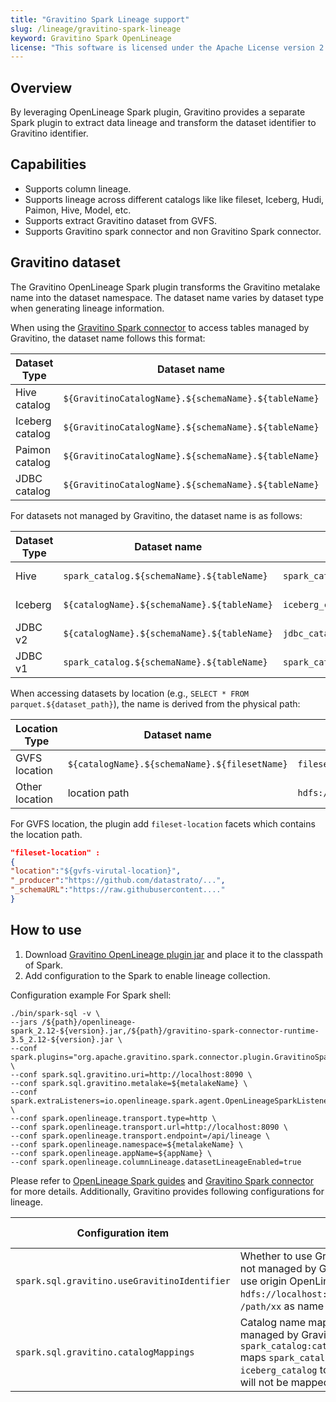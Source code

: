 ```yaml
---
title: "Gravitino Spark Lineage support"
slug: /lineage/gravitino-spark-lineage
keyword: Gravitino Spark OpenLineage
license: "This software is licensed under the Apache License version 2."
---
```


## Overview

By leveraging OpenLineage Spark plugin, Gravitino provides a separate Spark plugin to extract data lineage and transform the dataset identifier to Gravitino identifier.

## Capabilities

- Supports column lineage.
- Supports lineage across different catalogs like like fileset, Iceberg, Hudi, Paimon, Hive, Model, etc.
- Supports extract Gravitino dataset from GVFS.
- Supports Gravitino spark connector and non Gravitino Spark connector.

## Gravitino dataset

The Gravitino OpenLineage Spark plugin transforms the Gravitino metalake name into the dataset namespace. The dataset name varies by dataset type when generating lineage information.

When using the [Gravitino Spark connector](/spark-connector/spark-connector.md) to access tables managed by Gravitino, the dataset name follows this format:

| Dataset Type    | Dataset name                                         | Example                    | Since Version    |
|-----------------|------------------------------------------------------|----------------------------|------------------|
| Hive catalog    | `${GravitinoCatalogName}.${schemaName}.${tableName}` | `hive_catalog.db.student`  | 0.9.0-incubating |
| Iceberg catalog | `${GravitinoCatalogName}.${schemaName}.${tableName}` | `iceberg_catalog.db.score` | 0.9.0-incubating |
| Paimon catalog  | `${GravitinoCatalogName}.${schemaName}.${tableName}` | `paimon_catalog.db.detail` | 0.9.0-incubating |
| JDBC catalog    | `${GravitinoCatalogName}.${schemaName}.${tableName}` | `jdbc_catalog.db.score`    | 0.9.0-incubating |

For datasets not managed by Gravitino, the dataset name is as follows:

| Dataset Type | Dataset name                                | Example                               | Since Version    |
|--------------|---------------------------------------------|---------------------------------------|------------------|
| Hive         | `spark_catalog.${schemaName}.${tableName}`  | `spark_catalog.db.table`              | 0.9.0-incubating |
| Iceberg      | `${catalogName}.${schemaName}.${tableName}` | `iceberg_catalog.db.table`            | 0.9.0-incubating |
| JDBC v2      | `${catalogName}.${schemaName}.${tableName}` | `jdbc_catalog.db.table`               | 0.9.0-incubating |
| JDBC v1      | `spark_catalog.${schemaName}.${tableName}`  | `spark_catalog.postgres.public.table` | 0.9.0-incubating |

When accessing datasets by location (e.g., `SELECT * FROM parquet.${dataset_path}`), the name is derived from the physical path:

| Location Type  | Dataset name                                  | Example                               | Since Version    |
|----------------|-----------------------------------------------|---------------------------------------|------------------|
| GVFS location  | `${catalogName}.${schemaName}.${filesetName}` | `fileset_catalog.schema.fileset_a`    | 0.9.0-incubating |
| Other location | location path                                 | `hdfs://127.0.0.1:9000/tmp/a/student` | 0.9.0-incubating |

For GVFS location, the plugin add `fileset-location` facets which contains the location path.

```json
"fileset-location" :
{
"location":"${gvfs-virutal-location}",
"_producer":"https://github.com/datastrato/...",
"_schemaURL":"https://raw.githubusercontent...."
}
```

## How to use 

1. Download [Gravitino OpenLineage plugin jar](https://github.com/datastrato/gravitino-openlineage-plugins/tree/main/spark-plugin/) and place it to the classpath of Spark.
2. Add configuration to the Spark to enable lineage collection.

Configuration example For Spark shell:

```shell
./bin/spark-sql -v \
--jars /${path}/openlineage-spark_2.12-${version}.jar,/${path}/gravitino-spark-connector-runtime-3.5_2.12-${version}.jar \
--conf spark.plugins="org.apache.gravitino.spark.connector.plugin.GravitinoSparkPlugin" \
--conf spark.sql.gravitino.uri=http://localhost:8090 \
--conf spark.sql.gravitino.metalake=${metalakeName} \
--conf spark.extraListeners=io.openlineage.spark.agent.OpenLineageSparkListener \
--conf spark.openlineage.transport.type=http \
--conf spark.openlineage.transport.url=http://localhost:8090 \
--conf spark.openlineage.transport.endpoint=/api/lineage \
--conf spark.openlineage.namespace=${metalakeName} \
--conf spark.openlineage.appName=${appName} \
--conf spark.openlineage.columnLineage.datasetLineageEnabled=true 
```

Please refer to [OpenLineage Spark guides](https://openlineage.io/docs/guides/spark/) and [Gravitino Spark connector](/spark-connector/spark-connector.md) for more details. Additionally, Gravitino provides following configurations for lineage. 

<table>
  <thead>
    <tr>
      <th>Configuration item</th>
      <th>Description</th>
      <th>Default value</th>
      <th>Required</th>
      <th>Since Version</th>
    </tr>
  </thead>
  <tbody>
    <tr>
      <td><code>spark.sql.gravitino.useGravitinoIdentifier</code></td>
      <td>Whether to use Gravitino identifier for the dataset not managed by Gravitino. If setting to false, will use origin OpenLineage dataset identifier, like <code>hdfs://localhost:9000</code> as namespace and <code>/path/xx</code> as name for hive table.</td>
      <td>True</td>
      <td>No</td>
      <td>0.9.0-incubating</td>
    </tr>
    <tr>
      <td><code>spark.sql.gravitino.catalogMappings</code></td>
      <td>Catalog name mapping roles for the dataset not managed by Gravitino. For example <code>spark_catalog:catalog1,iceberg_catalog:catalog2</code> maps <code>spark_catalog</code> to <code>catalog1</code> and <code>iceberg_catalog</code> to <code>catalog2</code>, the other catalogs will not be mapped.</td>
      <td>None</td>
      <td>No</td>
      <td>0.9.0-incubating</td>
    </tr>
  </tbody>
</table>
